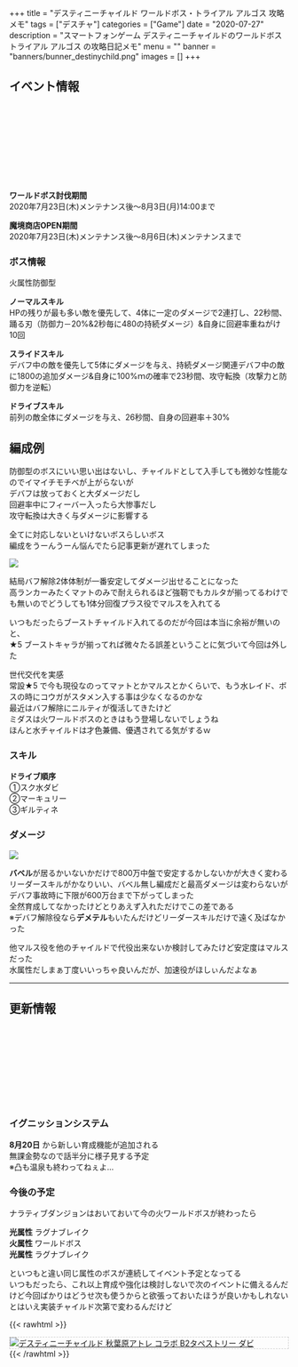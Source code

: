 +++
title = "デスティニーチャイルド ワールドボス・トライアル アルゴス 攻略メモ"
tags = ["デスチャ"]
categories = ["Game"]
date = "2020-07-27"
description = "スマートフォンゲーム デスティニーチャイルドのワールドボストライアル アルゴス の攻略日記メモ"
menu = ""
banner = "banners/bunner_destinychild.png"
images = []
+++

<!--more-->

## イベント情報
<div class="iframely-embed"><div class="iframely-responsive" style="height: 140px; padding-bottom: 0;"><a href="http://blog.destiny-child.jp/archives/25529945.html" data-iframely-url="//cdn.iframe.ly/M2WLn7B?iframe=card-small"></a></div></div><script async src="//cdn.iframe.ly/embed.js" charset="utf-8"></script>  

**ワールドボス討伐期間**  
2020年7月23日(木)メンテナンス後～8月3日(月)14:00まで  

**魔境商店OPEN期間**  
2020年7月23日(木)メンテナンス後～8月6日(木)メンテナンスまで  

### ボス情報
火属性防御型  

**ノーマルスキル**  
HPの残りが最も多い敵を優先して、4体に一定のダメージで2連打し、22秒間、踊る刃（防御力－20%&2秒毎に480の持続ダメージ）&自身に回避率重ねがけ10回  

**スライドスキル**  
デバフ中の敵を優先して5体にダメージを与え、持続ダメージ関連デバフ中の敵に1800の追加ダメージ&自身に100%ｍの確率で23秒間、攻守転換（攻撃力と防御力を逆転）  

**ドライブスキル**  
前列の敵全体にダメージを与え、26秒間、自身の回避率＋30%  

## 編成例  
防御型のボスにいい思い出はないし、チャイルドとして入手しても微妙な性能なのでイマイチモチベが上がらないが  
デバフは放っておくと大ダメージだし  
回避率中にフィーバー入ったら大惨事だし  
攻守転換は大きく与ダメージに影響する  

全てに対応しないといけないボスらしいボス  
編成をうーんうーん悩んでたら記事更新が遅れてしまった  

<img src="/images/2020/destiny-child-wb/wb14-2.png" />  

結局バフ解除2体体制が一番安定してダメージ出せることになった  
高ランカーみたくマァトのみで耐えられるほど強靭でもカルタが揃ってるわけでも無いのでどうしても1体分回復プラス役でマルスを入れてる  

いつもだったらブーストチャイルド入れてるのだが今回は本当に余裕が無いのと、  
★5 ブーストキャラが揃ってれば微々たる誤差ということに気づいて今回は外した  

世代交代を実感  
常設★5 で今も現役なのってマァトとかマルスとかくらいで、もう水レイド、ボスの時にコウガがスタメン入する事は少なくなるのかな  
最近はバフ解除にニルティが復活してきたけど  
ミダスは火ワールドボスのときはもう登場しないでしょうね  
ほんと水チャイルドは才色兼備、優遇されてる気がするｗ  

### スキル  
**ドライブ順序**  
①スク水ダビ  
②マーキュリー  
③ギルティネ  

### ダメージ  
<img src="/images/2020/destiny-child-wb/wb14-1.png" />  

**バベル**が居るかいないかだけで800万中盤で安定するかしないかが大きく変わる  
リーダースキルがかなりいい、バベル無し編成だと最高ダメージは変わらないがデバフ事故時に下限が600万台まで下がってしまった  
全然育成してなかったけどとりあえず入れただけでこの差である  
※デバフ解除役なら**デメテル**もいたんだけどリーダースキルだけで遠く及ばなかった  

他マルス役を他のチャイルドで代役出来ないか検討してみたけど安定度はマルスだった  
水属性だしまぁ丁度いいっちゃ良いんだが、加速役がほしぃんだよなぁ  

---

## 更新情報
<div class="iframely-embed"><div class="iframely-responsive" style="height: 140px; padding-bottom: 0;"><a href="http://blog.destiny-child.jp/archives/25553508.html" data-iframely-url="//cdn.iframe.ly/hOZSjoz?iframe=card-small"></a></div></div><script async src="//cdn.iframe.ly/embed.js" charset="utf-8"></script>  

### イグニッションシステム
**8月20日** から新しい育成機能が追加される  
無課金勢なので話半分に様子見する予定  
※凸も温泉も終わってねぇよ...  

### 今後の予定  
ナラティブダンジョンはおいておいて今の火ワールドボスが終わったら  

**光属性** ラグナブレイク  
**火属性** ワールドボス  
**光属性** ラグナブレイク  

といつもと違い同じ属性のボスが連続してイベント予定となってる  
いつもだったら、これ以上育成や強化は検討しないで次のイベントに備えるんだけど今回ばかりはどうせ次も使うからと欲張っておいたほうが良いかもしれない  
とはいえ実装チャイルド次第で変わるんだけど  

{{< rawhtml >}} 
<div style="border: dashed 1px #ccc;">
<a href="http://www.amazon.co.jp/exec/obidos/ASIN/B07H3319GX/sinokyoufu-22/ref=nosim/" name="amazletlink" target="_blank"><img src="https://images-fe.ssl-images-amazon.com/images/I/51MxXwUpZWL._SL160_.jpg" alt="デスティニーチャイルド 秋葉原アトレ コラボ B2タペストリー ダビ" style="border: none;" /></a>
</div>
{{< /rawhtml >}}
